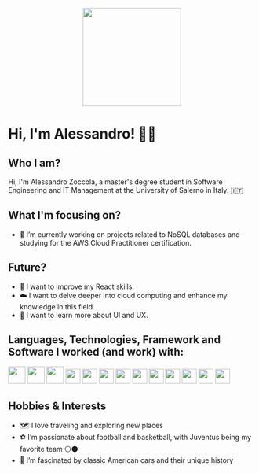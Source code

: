 <p align="center">
     <img width="200" src="https://private-user-images.githubusercontent.com/105174739/357377977-96ddc278-bf07-45c5-ba10-73bd00edf2a9.png?jwt=eyJhbGciOiJIUzI1NiIsInR5cCI6IkpXVCJ9.eyJpc3MiOiJnaXRodWIuY29tIiwiYXVkIjoicmF3LmdpdGh1YnVzZXJjb250ZW50LmNvbSIsImtleSI6ImtleTUiLCJleHAiOjE3MjM1NDU4NzQsIm5iZiI6MTcyMzU0NTU3NCwicGF0aCI6Ii8xMDUxNzQ3MzkvMzU3Mzc3OTc3LTk2ZGRjMjc4LWJmMDctNDVjNS1iYTEwLTczYmQwMGVkZjJhOS5wbmc_WC1BbXotQWxnb3JpdGhtPUFXUzQtSE1BQy1TSEEyNTYmWC1BbXotQ3JlZGVudGlhbD1BS0lBVkNPRFlMU0E1M1BRSzRaQSUyRjIwMjQwODEzJTJGdXMtZWFzdC0xJTJGczMlMkZhd3M0X3JlcXVlc3QmWC1BbXotRGF0ZT0yMDI0MDgxM1QxMDM5MzRaJlgtQW16LUV4cGlyZXM9MzAwJlgtQW16LVNpZ25hdHVyZT1jNTI0OWFhMWJjMmMwOTQ3NjJhY2Q2ZjhhNmQ5YzMyYTgzMWExODczYTRiODFjNTRhOTJjMGFmZTQyNWUwZWE0JlgtQW16LVNpZ25lZEhlYWRlcnM9aG9zdCZhY3Rvcl9pZD0wJmtleV9pZD0wJnJlcG9faWQ9MCJ9.Z4EsQC3ul03nVZL4hnGMt3_QBj9SQSgyHLou5JydFjo">
</p>

# Hi, I'm Alessandro! 👋🏼

## Who I am?
Hi, I'm Alessandro Zoccola, a master's degree student in Software Engineering and IT Management at the University of Salerno in Italy. 🇮🇹


## What I'm focusing on?
- 🔭 I’m currently working on projects related to NoSQL databases and studying for the AWS Cloud Practitioner certification.

## Future?
- 🌱 I want to improve my React skills.
- ☁️ I want to delve deeper into cloud computing and enhance my knowledge in this field.
- 🎨 I want to learn more about UI and UX.

## Languages, Technologies, Framework and Software I worked (and work) with:
<p float="left">
<img src="https://upload.wikimedia.org/wikipedia/commons/thumb/6/61/HTML5_logo_and_wordmark.svg/1024px-HTML5_logo_and_wordmark.svg.png" height="35">
<img src="https://upload.wikimedia.org/wikipedia/commons/thumb/d/d5/CSS3_logo_and_wordmark.svg/1200px-CSS3_logo_and_wordmark.svg.png" height="35">
<img src="https://upload.wikimedia.org/wikipedia/commons/thumb/d/d4/Javascript-shield.svg/726px-Javascript-shield.svg.png" height="35">
<img src="https://www.geekandjob.com/uploads/wiki/9c5c5609505f745111ebfd93454e437a.png" height="30">
<img src="https://upload.wikimedia.org/wikipedia/commons/thumb/a/a7/React-icon.svg/1200px-React-icon.svg.png" height="30">
<img src="https://upload.wikimedia.org/wikipedia/commons/thumb/b/b2/Bootstrap_logo.svg/1200px-Bootstrap_logo.svg.png" height="30">

<img src="https://upload.wikimedia.org/wikipedia/commons/thumb/1/18/C_Programming_Language.svg/1200px-C_Programming_Language.svg.png" height="30">

<img src="https://www.geekandjob.com/uploads/wiki/f03eab0e2926595f84d8e8903a2c08adcd62320e.png" height="30">
<img src="https://img.icons8.com/color/480/spring-logo.png" height="30">
<img src="https://upload.wikimedia.org/wikipedia/commons/thumb/2/27/PHP-logo.svg/260px-PHP-logo.svg.png" height="30">
<img src="https://blog.waltersanti.info/wp-content/uploads/2015/08/1280px-MySQL.svg_.png" height="30">
<img src="https://2.bp.blogspot.com/-tzm1twY_ENM/XlCRuI0ZkRI/AAAAAAAAOso/BmNOUANXWxwc5vwslNw3WpjrDlgs9PuwQCLcBGAsYHQ/s1600/pasted%2Bimage%2B0.png" height="30">
<img src="https://upload.wikimedia.org/wikipedia/commons/3/33/Figma-logo.svg" height="30">

</p>

## Hobbies & Interests
- 🗺️ I love traveling and exploring new places
- ⚽️ I’m passionate about football and basketball, with Juventus being my favorite team ⚪️⚫️
- 🛞 I’m fascinated by classic American cars and their unique history
